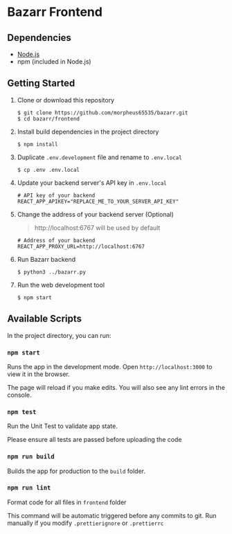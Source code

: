 # Bazarr Frontend

## Dependencies

- [Node.js](https://nodejs.org/)
- npm (included in Node.js)

## Getting Started

1. Clone or download this repository

   ```
   $ git clone https://github.com/morpheus65535/bazarr.git
   $ cd bazarr/frontend
   ```

2. Install build dependencies in the project directory

   ```
   $ npm install
   ```

3. Duplicate `.env.development` file and rename to `.env.local`

   ```
   $ cp .env .env.local
   ```

4. Update your backend server's API key in `.env.local`

   ```
   # API key of your backend
   REACT_APP_APIKEY="REPLACE_ME_TO_YOUR_SERVER_API_KEY"
   ```

5. Change the address of your backend server (Optional)

   > http://localhost:6767 will be used by default

   ```
   # Address of your backend
   REACT_APP_PROXY_URL=http://localhost:6767
   ```

6. Run Bazarr backend

   ```
   $ python3 ../bazarr.py
   ```

7. Run the web development tool

   ```
   $ npm start
   ```

## Available Scripts

In the project directory, you can run:

### `npm start`

Runs the app in the development mode.
Open `http://localhost:3000` to view it in the browser.

The page will reload if you make edits.
You will also see any lint errors in the console.

### `npm test`

Run the Unit Test to validate app state.

Please ensure all tests are passed before uploading the code

### `npm run build`

Builds the app for production to the `build` folder.

### `npm run lint`

Format code for all files in `frontend` folder

This command will be automatic triggered before any commits to git. Run manually if you modify `.prettierignore` or `.prettierrc`
